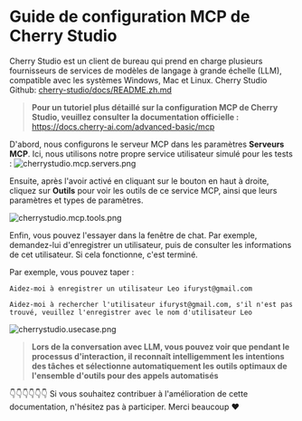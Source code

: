 # Guide de configuration MCP de Cherry Studio
Cherry Studio est un client de bureau qui prend en charge plusieurs fournisseurs de services de modèles de langage à grande échelle (LLM), compatible avec les systèmes Windows, Mac et Linux.
Cherry Studio Github: [cherry-studio/docs/README.zh.md](https://github.com/CherryHQ/cherry-studio/blob/main/docs/README.zh.md)

> **Pour un tutoriel plus détaillé sur la configuration MCP de Cherry Studio, veuillez consulter la documentation officielle :**  
> https://docs.cherry-ai.com/advanced-basic/mcp

D'abord, nous configurons le serveur MCP dans les paramètres **Serveurs MCP**. Ici, nous utilisons notre propre service utilisateur simulé pour les tests :
![cherrystudio.mcp.servers.png](/img/cherrystudio.mcp.servers.png)

Ensuite, après l'avoir activé en cliquant sur le bouton en haut à droite, cliquez sur **Outils** pour voir les outils de ce service MCP, ainsi que leurs paramètres et types de paramètres.

![cherrystudio.mcp.tools.png](/img/cherrystudio.mcp.tools.png)

Enfin, vous pouvez l'essayer dans la fenêtre de chat. Par exemple, demandez-lui d'enregistrer un utilisateur, puis de consulter les informations de cet utilisateur. Si cela fonctionne, c'est terminé.

Par exemple, vous pouvez taper :
```
Aidez-moi à enregistrer un utilisateur Leo ifuryst@gmail.com
```

```
Aidez-moi à rechercher l'utilisateur ifuryst@gmail.com, s'il n'est pas trouvé, veuillez l'enregistrer avec le nom d'utilisateur Leo
```

![cherrystudio.usecase.png](/img/cherrystudio.usecase.png)

> **Lors de la conversation avec LLM, vous pouvez voir que pendant le processus d'interaction, il reconnaît intelligemment les intentions des tâches et sélectionne automatiquement les outils optimaux de l'ensemble d'outils pour des appels automatisés**

👇👇👇👇👇👇 Si vous souhaitez contribuer à l'amélioration de cette documentation, n'hésitez pas à participer. Merci beaucoup ❤️ 